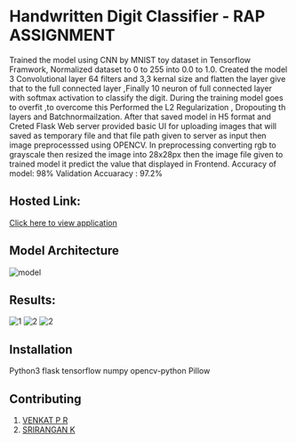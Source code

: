 # Handwritten Digit Classifier - RAP ASSIGNMENT

Trained the model using CNN by MNIST toy dataset in Tensorflow Framwork, Normalized dataset to 0 to 255 into 0.0 to 1.0. Created the model 3 Convolutional layer 64 filters and 3,3 kernal size and flatten the layer give that to the full connected layer ,Finally 10 neuron of full connected layer with softmax activation to classify the digit.
During the training model goes to overfit ,to overcome this Performed the L2 Regularization , Dropouting th layers and Batchnormailzation. After that saved model in H5 format and Creted Flask Web server provided basic UI for uploading images that will saved as temporary file and that file path given to server as input then image preprocesssed using OPENCV. In preprocessing converting rgb to grayscale then resized the image into 28x28px then the image file given to trained model it predict the value that displayed in Frontend.
Accuracy of model: 98%
Validation Accuaracy : 97.2%
## Hosted Link:
[Click here to view application](#)
## Model Architecture
![model](https://i.postimg.cc/6QpX2PMC/image.png)
## Results:
![1](https://i.postimg.cc/W16NJgTc/Whats-App-Image-2023-02-22-at-14-16-44.jpg)
![2](https://i.postimg.cc/8PGPkZgm/Whats-App-Image-2023-02-22-at-14-20-01.jpg)
![2](https://i.postimg.cc/V6yPGNYW/Whats-App-Image-2023-02-22-at-14-17-06.jpg)


## Installation
Python3
flask 
tensorflow 
numpy
opencv-python
Pillow

## Contributing

1. [VENKAT P R](https://www.linkedin.com/in/venkat-p-r/)
2. [SRIRANGAN K](https://www.linkedin.com/in/srirangank)